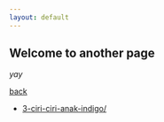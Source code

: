 ```yaml
---
layout: default
---
```


## Welcome to another page

_yay_

[back](./)
* [3-ciri-ciri-anak-indigo/](./3-ciri-ciri-anak-indigo/)
